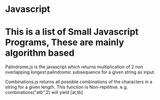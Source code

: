# Javascript
# This is a list of Small Javascript Programs, These are mainly algorithm based 

Palindrome.js is the javascript which returns multiplication of 2 non overlapping longest palindromic subsequence for a given string as input.

Combinations.js returns all possible combinations of  the characters in a string for a given length. This function is Non-repititive. e.g. combinations("atb",2) will yield [at,tb]
